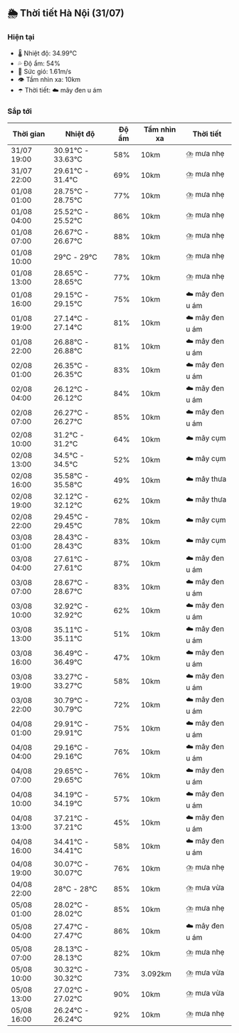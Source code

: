 ## 🌦️ Thời tiết Hà Nội (31/07)

### Hiện tại

- 🌡️ Nhiệt độ: 34.99℃
- 💦 Độ ẩm: 54%
- 💨 Sức gió: 1.61m/s
- 👁️ Tầm nhìn xa: 10km
- ☂️ Thời tiết: ☁️ mây đen u ám

### Sắp tới

| Thời gian | Nhiệt độ | Độ ẩm | Tầm nhìn xa | Thời tiết |
| --- | --- | --- | --- | --- |
| 31/07 19:00 | 30.91℃ - 33.63℃ | 58% | 10km | ⛈️ mưa nhẹ |
| 31/07 22:00 | 29.61℃ - 31.4℃ | 69% | 10km | ⛈️ mưa nhẹ |
| 01/08 01:00 | 28.75℃ - 28.75℃ | 77% | 10km | ⛈️ mưa nhẹ |
| 01/08 04:00 | 25.52℃ - 25.52℃ | 86% | 10km | ⛈️ mưa nhẹ |
| 01/08 07:00 | 26.67℃ - 26.67℃ | 88% | 10km | ⛈️ mưa nhẹ |
| 01/08 10:00 | 29℃ - 29℃ | 78% | 10km | ⛈️ mưa nhẹ |
| 01/08 13:00 | 28.65℃ - 28.65℃ | 77% | 10km | ⛈️ mưa nhẹ |
| 01/08 16:00 | 29.15℃ - 29.15℃ | 75% | 10km | ☁️ mây đen u ám |
| 01/08 19:00 | 27.14℃ - 27.14℃ | 81% | 10km | ☁️ mây đen u ám |
| 01/08 22:00 | 26.88℃ - 26.88℃ | 81% | 10km | ☁️ mây đen u ám |
| 02/08 01:00 | 26.35℃ - 26.35℃ | 83% | 10km | ☁️ mây đen u ám |
| 02/08 04:00 | 26.12℃ - 26.12℃ | 84% | 10km | ☁️ mây đen u ám |
| 02/08 07:00 | 26.27℃ - 26.27℃ | 85% | 10km | ☁️ mây đen u ám |
| 02/08 10:00 | 31.2℃ - 31.2℃ | 64% | 10km | ☁️ mây cụm |
| 02/08 13:00 | 34.5℃ - 34.5℃ | 52% | 10km | ☁️ mây cụm |
| 02/08 16:00 | 35.58℃ - 35.58℃ | 49% | 10km | ☁️ mây thưa |
| 02/08 19:00 | 32.12℃ - 32.12℃ | 62% | 10km | ☁️ mây thưa |
| 02/08 22:00 | 29.45℃ - 29.45℃ | 78% | 10km | ☁️ mây cụm |
| 03/08 01:00 | 28.43℃ - 28.43℃ | 83% | 10km | ☁️ mây cụm |
| 03/08 04:00 | 27.61℃ - 27.61℃ | 87% | 10km | ☁️ mây đen u ám |
| 03/08 07:00 | 28.67℃ - 28.67℃ | 83% | 10km | ☁️ mây đen u ám |
| 03/08 10:00 | 32.92℃ - 32.92℃ | 62% | 10km | ☁️ mây đen u ám |
| 03/08 13:00 | 35.11℃ - 35.11℃ | 51% | 10km | ☁️ mây đen u ám |
| 03/08 16:00 | 36.49℃ - 36.49℃ | 47% | 10km | ☁️ mây đen u ám |
| 03/08 19:00 | 33.27℃ - 33.27℃ | 58% | 10km | ☁️ mây đen u ám |
| 03/08 22:00 | 30.79℃ - 30.79℃ | 72% | 10km | ☁️ mây đen u ám |
| 04/08 01:00 | 29.91℃ - 29.91℃ | 75% | 10km | ☁️ mây đen u ám |
| 04/08 04:00 | 29.16℃ - 29.16℃ | 76% | 10km | ☁️ mây đen u ám |
| 04/08 07:00 | 29.65℃ - 29.65℃ | 76% | 10km | ☁️ mây đen u ám |
| 04/08 10:00 | 34.19℃ - 34.19℃ | 57% | 10km | ☁️ mây đen u ám |
| 04/08 13:00 | 37.21℃ - 37.21℃ | 45% | 10km | ☁️ mây đen u ám |
| 04/08 16:00 | 34.41℃ - 34.41℃ | 58% | 10km | ☁️ mây đen u ám |
| 04/08 19:00 | 30.07℃ - 30.07℃ | 76% | 10km | ⛈️ mưa nhẹ |
| 04/08 22:00 | 28℃ - 28℃ | 85% | 10km | ⛈️ mưa vừa |
| 05/08 01:00 | 28.02℃ - 28.02℃ | 85% | 10km | ⛈️ mưa nhẹ |
| 05/08 04:00 | 27.47℃ - 27.47℃ | 86% | 10km | ☁️ mây đen u ám |
| 05/08 07:00 | 28.13℃ - 28.13℃ | 82% | 10km | ⛈️ mưa nhẹ |
| 05/08 10:00 | 30.32℃ - 30.32℃ | 73% | 3.092km | ⛈️ mưa vừa |
| 05/08 13:00 | 27.02℃ - 27.02℃ | 90% | 10km | ⛈️ mưa vừa |
| 05/08 16:00 | 26.24℃ - 26.24℃ | 92% | 10km | ⛈️ mưa nhẹ |

